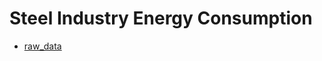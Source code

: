 <p>
<h1>Steel Industry Energy Consumption</h1>
<ul>
  <li><a href="https://archive.ics.uci.edu/ml/datasets/Steel+Industry+Energy+Consumption+Dataset#>Source</a></li>
  <li><a href="#">raw_data</a></li>
</ul>

